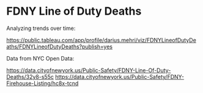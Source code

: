 # FDNY Line of Duty Deaths

Analyzing trends over time:

https://public.tableau.com/app/profile/darius.mehri/viz/FDNYLineofDutyDeaths/FDNYLineofDutyDeaths?publish=yes

Data from NYC Open Data:

https://data.cityofnewyork.us/Public-Safety/FDNY-Line-Of-Duty-Deaths/32y8-s55c
https://data.cityofnewyork.us/Public-Safety/FDNY-Firehouse-Listing/hc8x-tcnd

